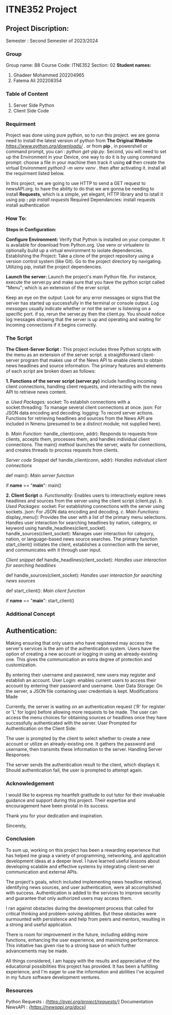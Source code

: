 # ITNE352 Project
## Project Discription:
Semester : Second Semester of 2023/2024
### Group
Group name: B8
Course Code: ITNE352
Section: 02
**Student names:** 
1. Ghadeer Mohammed 202204965
2. Fatema Ali 202208354

### Table of Content
1. Server Side Python
2. Client Side Code

### Requirment
Project was done using pure python, so to run this project. we are gonna need to install the latest version of python from **The Original Website** *https://www.python.org/downloads/* . or from **pip** , in powershell or command prompt, you can : *python get-pip.py*. Second, you will need to set up the Environment in your Device, one way to do it is by using command prompt: choose a file in your machine then track it using **cd** then create the virtual Environment *python3 -m venv venv* . then after activating it. install all the requirment listed below.

In this project, we are going to use HTTP to send a GET request to newsAPI.org. to have the ability to do that we are gonna be needing to install **Requests**, which is a simple, yet elegant, HTTP library and to istall it using pip **:** *pip install requests*
Required Dependancies: install requests
install authentication

### How To:

**Steps in Configuration:**

**Configure Environment:** Verify that Python is installed on your computer. It is available for download from Python.org.
Use venv or virtualenv to optionally build up a virtual environment to isolate dependencies.
Establishing the Project: Take a clone of the project repository using a version control system (like Git).
Go to the project directory by navigating. Utilizing pip, install the project dependencies.

**Launch the server:**
Launch the project's main Python file. For instance, execute the server.py and make sure that you have the python script called "Menu"; which is an extension of the erver script.

Keep an eye on the output: Look for any error messages or signs that the server has started up successfully in the terminal or console output. *Log messages* usually indicate whether or not the server is listening on a specific port. if so, rerun the server.py then the client.py. You should notice log messages showing that the server is up and operating and waiting for incoming connections if it begins correctly.

### The Script

**The Client-Server Script :** This project includes three Python scripts with the menu as an extension of the server script. a straightforward client-server program that makes use of the News API to enable clients to obtain news headlines and source information. The primary features and elements of each script are broken down as follows:

**1. Functions of the server script (server.py)** include handling incoming client connections, handling client requests, and interacting with the news API to retrieve news content.

*a. Used Packages:*
socket: To establish connections with a socket.threading: To manage several client connections at once. json: For JSON data encoding and decoding. logging: To record server actions. Functions for retrieving headlines and sources from the News API are included in Nmenu (presumed to be a distinct module; not supplied here). 

*b. Main Function:*
handle_client(conn, addr): Responds to requests from clients, accepts them, processes them, and handles individual client connections. The main() method launches the server, waits for connections, and creates threads to process requests from clients.

_Server code Snippet_
def handle_client(conn, addr):
    _Handles individual client connections_

def main():
    _Main server function_

if __name__ == "__main__":
    main()


**2. Client Script**
*a. Functionality:* Enables users to interactively explore news headlines and sources from the server using the client script (client.py).
_b. Used Packages_:
socket: For establishing connections with the server using sockets. json: For JSON data encoding and decoding.
_c. Main Functions:_
display_menu(): Provides the user with a list of the primary menu selections. Handles user interaction for searching headlines by nation, category, or keyword using handle_headlines(client_socket). handle_sources(client_socket): Manages user interaction for category, nation, or language-based news source searches.
The primary function start_client() initiates the client, establishes a connection with the server, and communicates with it through user input.

_Client snippet_
def handle_headlines(client_socket):
    _Handles user interaction for searching headlines_

def handle_sources(client_socket):
    _Handles user interaction for searching news sources_

def start_client():
    _Main client function_

if __name__ == "__main__":
    start_client()

### Additional Concept
## Authentication:
Making ensuring that only users who have registered may access the server's services is the aim of the authentication system. Users have the option of creating a new account or logging in using an already-existing one. This gives the communication an extra degree of protection and customization.

By entering their username and password, new users may register and establish an account.
User Login: enables current users to access their account by entering their password and username.
User Data Storage: On the server, a JSON file containing user credentials is kept.
Modifications Made

Currently, the server is waiting on an authentication request ('R' for register or 'L' for login) before allowing more requests to be made.
The user can access the menu choices for obtaining sources or headlines once they have successfully authenticated with the server.
User Prompted for Authentication on the Client Side:

The user is prompted by the client to select whether to create a new account or utilize an already-existing one.
It gathers the password and username, then transmits these information to the server.
Handling Server Responses:

The server sends the authentication result to the client, which displays it. Should authentication fail, the user is prompted to attempt again.



### Acknowledgement

I would like to express my heartfelt gratitude to out tutor for their invaluable guidance and support during this project. Their expertise and encouragement have been pivotal in its success. 

Thank you for your dedication and inspiration.

Sincerely,  
### Conclusion

To sum up, working on this project has been a rewarding experience that has helped me grasp a variety of programming, networking, and application development ideas at a deeper level. I have learned useful lessons about developing scalable and effective systems by integrating client-server communication and external APIs.

The project's goals, which included implementing news headline retrieval, identifying news sources, and user authentication, were all accomplished with success. Authentication is added to the services to improve security and guarantee that only authorized users may access them.

I ran against obstacles during the development process that called for critical thinking and problem-solving abilities. But these obstacles were surmounted with persistence and help from peers and mentors, resulting in a strong and useful application.

There is room for improvement in the future, including adding more functions, enhancing the user experience, and maximizing performance. This initiative has given rise to a strong base on which further advancements may be made.

All things considered, I am happy with the results and appreciative of the educational possibilities this project has provided. It has been a fulfilling experience, and I'm eager to use the information and abilities I've acquired in my future software development ventures.



### Resources
Python Requests : *{https://pypi.org/project/requests/}*
Documentation NewsAPI : *{https://newsapi.org/docs}*

